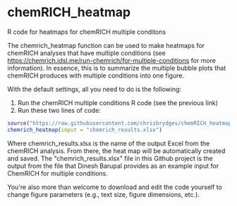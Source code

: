 # chemRICH_heatmap
R code for heatmaps for chemRICH multiple conditons

The chemrich_heatmap function can be used to make heatmaps for chemRICH analyses that have multiple conditions (see https://chemrich.idsl.me/run-chemrich/for-multiple-conditions for more information). In essence, this is to summarize the multiple bubble plots that chemRICH produces with multiple conditions into one figure.

With the default settings, all you need to do is the following:
1) Run the chemRICH multiple conditions R code (see the previous link)
2) Run these  two lines of code:
```r
source("https://raw.githubusercontent.com/chrisbrydges/chemRICH_heatmap/main/ChemRICH_heatmap.R")
chemrich_heatmap(input = "chemrich_results.xlsx")
```
Where chemrich_results.xlsx is the name of the output Excel from the chemRICH analysis. From there, the heat map will be automatically created and saved. The "chemrich_results.xlsx" file in this Github project is the output from the file that Dinesh Barupal provides as an example input for ChemRICH for multiple conditions. 

You're also more than welcome to download and edit the code yourself to change figure parameters (e.g., text size, figure dimensions, etc.).
